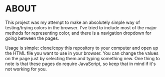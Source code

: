 # ABOUT

This project was my attempt to make an absolutely simple way of testing/trying colors in the browser. I've tried to include most of the major methods for representing color, and there is a navigation dropdown for going between the pages. 

Usage is simple: clone/copy this repository to your computer and open up the HTML file you want to use in your browser. You can change the values on the page just by selecting them and typing something new. One thing to note is that these pages do require JavaScript, so keep that in mind if it's not working for you.
